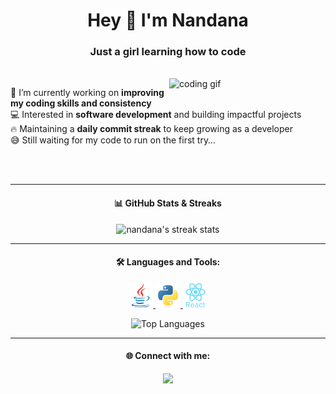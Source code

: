 <h1 align="center">Hey 👋 I'm Nandana</h1>
<h3 align="center">Just a girl learning how to code</h3>

<br> 

<img align="right" src="https://media.giphy.com/media/L8K62iTDkzGX6/giphy.gif" width="250" alt="coding gif"/> 

🔭 I’m currently working on **improving my coding skills and consistency**  
💻 Interested in **software development** and building impactful projects  
🔥 Maintaining a **daily commit streak** to keep growing as a developer  
😅 Still waiting for my code to run on the first try…

<br><br>

---

<h4 align="center">📊 GitHub Stats & Streaks</h4>
<p align="center">
  <img src="https://github-readme-streak-stats.herokuapp.com/?user=nandana-ar&theme=radical" alt="nandana's streak stats" />
  <br/>
  <!-- <img src="https://github-readme-stats.vercel.app/api?username=nandana-ar&show_icons=true&theme=radical" alt="nandana's github stats" />  -->
</p>

---

<h4 align="center">🛠 Languages and Tools:</h4>
<p align="center">
  <a href="https://www.java.com" target="_blank" rel="noreferrer">
    <img src="https://raw.githubusercontent.com/devicons/devicon/master/icons/java/java-original.svg" alt="java" width="40" height="40"/>
  </a>
  <a href="https://www.python.org" target="_blank" rel="noreferrer">
    <img src="https://raw.githubusercontent.com/devicons/devicon/master/icons/python/python-original.svg" alt="python" width="40" height="40"/>
  </a>
  <a href="https://reactjs.org/" target="_blank" rel="noreferrer">
    <img src="https://raw.githubusercontent.com/devicons/devicon/master/icons/react/react-original-wordmark.svg" alt="react" width="40" height="40"/>
  </a>
</p>

<p align="center">
  <img src="https://github-readme-stats.vercel.app/api/top-langs/?username=nandana-ar&layout=compact&theme=radical" alt="Top Languages"/>
</p>

---

<h4 align="center">🌐 Connect with me:</h4>
<p align="center">
  <a href="https://www.linkedin.com/in/nandana-arun-a573512a8" target="_blank">
    <img src="https://img.shields.io/badge/LinkedIn-0077B5?style=flat&logo=linkedin&logoColor=white"/>
  </a>
</p>
